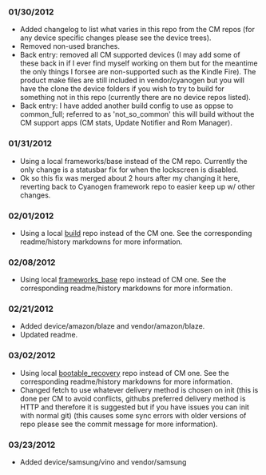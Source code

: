 ### 01/30/2012
* Added changelog to list what varies in this repo from the CM repos (for any device specific changes please see the device trees).
* Removed non-used branches.
* Back entry: removed all CM supported devices (I may add some of these back in if I ever find myself working on them but for the meantime the only things I forsee are non-supported such as the Kindle Fire). The product make files are still included in vendor/cyanogen but you will have the clone the device folders if you wish to try to build for something not in this repo (currently there are no device repos listed).
* Back entry: I have added another build config to use as oppse to common_full; referred to as 'not_so_common' this will build without the CM support apps (CM stats, Update Notifier and Rom Manager).

### 01/31/2012
* Using a local frameworks/base instead of the CM repo. Currently the only change is a statusbar fix for when the lockscreen is disabled.
* Ok so this fix was merged about 2 hours after my changing it here, reverting back to Cyanogen framework repo to easier keep up w/ other changes.

### 02/01/2012
* Using a local [build](https://github.com/IngCr3at1on/android_build) repo instead of the CM one. See the corresponding readme/history markdowns for more information.

### 02/08/2012
* Using local [frameworks_base](https://github.com/IngCr3at1on/android_frameworks_base) repo instead of CM one. See the corresponding readme/history markdowns for more information.

### 02/21/2012
* Added device/amazon/blaze and vendor/amazon/blaze.
* Updated readme.

### 03/02/2012
* Using local [bootable_recovery](https://github.com/IngCr3at1on/android_bootable_recovery) repo instead of CM one. See the corresponding readme/history markdowns for more information.
* Changed fetch to use whatever delivery method is chosen on init (this is done per CM to avoid conflicts, githubs preferred delivery method is HTTP and therefore it is suggested but if you have issues you can init with normal git) (this causes some sync errors with older versions of repo please see the commit message for more information).

### 03/23/2012
* Added device/samsung/vino and vendor/samsung
